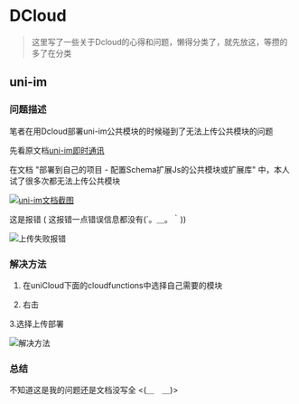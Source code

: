 # DCloud 

> 这里写了一些关于Dcloud的心得和问题，懒得分类了，就先放这，等攒的多了在分类

## uni-im

### 问题描述

笔者在用Dcloud部署uni-im公共模块的时候碰到了无法上传公共模块的问题

先看原文档[uni-im即时通讯](https://doc.dcloud.net.cn/uniCloud/uni-im.html)

在文档 "部署到自己的项目 - 配置Schema扩展Js的公共模块或扩展库" 中，本人试了很多次都无法上传公共模块

[![uni-im文档截图](https://iili.io/29xZFg2.png)](https://doc.dcloud.net.cn/uniCloud/uni-im.html)

   这是报错 ( 这报错一点错误信息都没有(´。＿。｀))

![上传失败报错](https://iili.io/29xZ2f4.png)

### 解决方法

1. 在uniCloud下面的cloudfunctions中选择自己需要的模块

2. 右击

3.选择上传部署

![解决方法](https://iili.io/29xZfJS.png)

### 总结

不知道这是我的问题还是文档没写全  <(＿　＿)>

